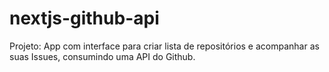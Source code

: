 # nextjs-github-api
Projeto: App com interface para criar lista de repositórios e acompanhar as suas Issues, consumindo uma API do Github.
